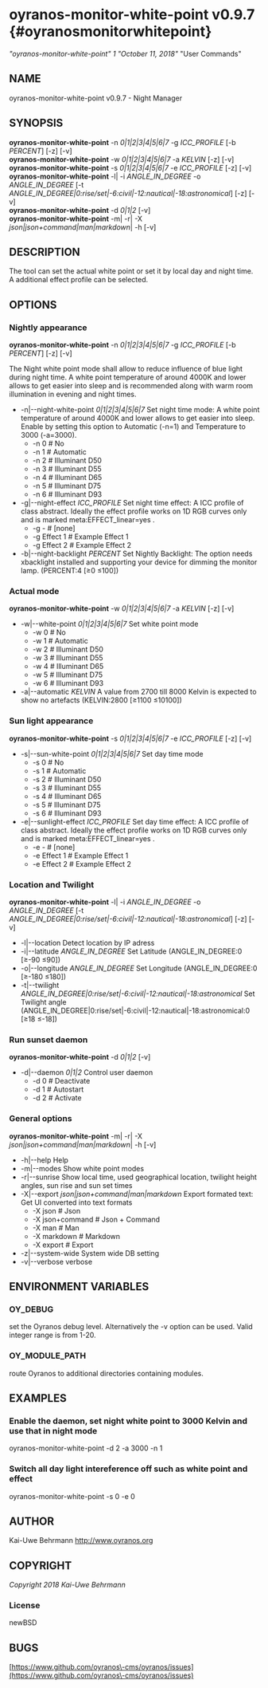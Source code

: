 # oyranos\-monitor\-white\-point v0.9.7 {#oyranosmonitorwhitepoint}
*"oyranos\-monitor\-white\-point"* *1* *"October 11, 2018"* "User Commands"
## NAME
oyranos\-monitor\-white\-point v0.9.7 \- Night Manager
## SYNOPSIS
**oyranos\-monitor\-white\-point** \-n *0|1|2|3|4|5|6|7* \-g *ICC\_PROFILE* [\-b *PERCENT*] [\-z] [\-v]
<br />
**oyranos\-monitor\-white\-point** \-w *0|1|2|3|4|5|6|7* \-a *KELVIN* [\-z] [\-v]
<br />
**oyranos\-monitor\-white\-point** \-s *0|1|2|3|4|5|6|7* \-e *ICC\_PROFILE* [\-z] [\-v]
<br />
**oyranos\-monitor\-white\-point** \-l|  \-i *ANGLE\_IN\_DEGREE* \-o *ANGLE\_IN\_DEGREE* [\-t *ANGLE\_IN\_DEGREE|0:rise/set|\-6:civil|\-12:nautical|\-18:astronomical*] [\-z] [\-v]
<br />
**oyranos\-monitor\-white\-point** \-d *0|1|2* [\-v]
<br />
**oyranos\-monitor\-white\-point** \-m|  \-r|  \-X *json|json+command|man|markdown*|  \-h [\-v]
## DESCRIPTION
The tool can set the actual white point or set it by local day and night time. A additional effect profile can be selected.
## OPTIONS
### Nightly appearance
**oyranos\-monitor\-white\-point** \-n *0|1|2|3|4|5|6|7* \-g *ICC\_PROFILE* [\-b *PERCENT*] [\-z] [\-v]

The Night white point mode shall allow to reduce influence of blue light during night time. A white point temperature of around 4000K and lower allows to get easier into sleep and is recommended along with warm room illumination in evening and night times.

* \-n|\-\-night\-white\-point *0|1|2|3|4|5|6|7*	Set night time mode: A white point temperature of around 4000K and lower allows to get easier into sleep. Enable by setting this option to Automatic (\-n=1) and Temperature to 3000 (\-a=3000).
   * \-n 0		# No
   * \-n 1		# Automatic
   * \-n 2		# Illuminant D50
   * \-n 3		# Illuminant D55
   * \-n 4		# Illuminant D65
   * \-n 5		# Illuminant D75
   * \-n 6		# Illuminant D93
* \-g|\-\-night\-effect *ICC\_PROFILE*	Set night time effect: A ICC profile of class abstract. Ideally the effect profile works on 1D RGB curves only and is marked meta:EFFECT\_linear=yes .
   * \-g \-		# [none]
   * \-g Effect 1		# Example Effect 1
   * \-g Effect 2		# Example Effect 2
* \-b|\-\-night\-backlight *PERCENT*	Set Nightly Backlight: The option needs xbacklight installed and supporting your device for dimming the monitor lamp. (PERCENT:4 [≥0 ≤100])

### Actual mode
**oyranos\-monitor\-white\-point** \-w *0|1|2|3|4|5|6|7* \-a *KELVIN* [\-z] [\-v]

* \-w|\-\-white\-point *0|1|2|3|4|5|6|7*	Set white point mode
   * \-w 0		# No
   * \-w 1		# Automatic
   * \-w 2		# Illuminant D50
   * \-w 3		# Illuminant D55
   * \-w 4		# Illuminant D65
   * \-w 5		# Illuminant D75
   * \-w 6		# Illuminant D93
* \-a|\-\-automatic *KELVIN*	A value from 2700 till 8000 Kelvin is expected to show no artefacts (KELVIN:2800 [≥1100 ≤10100])

### Sun light appearance
**oyranos\-monitor\-white\-point** \-s *0|1|2|3|4|5|6|7* \-e *ICC\_PROFILE* [\-z] [\-v]

* \-s|\-\-sun\-white\-point *0|1|2|3|4|5|6|7*	Set day time mode
   * \-s 0		# No
   * \-s 1		# Automatic
   * \-s 2		# Illuminant D50
   * \-s 3		# Illuminant D55
   * \-s 4		# Illuminant D65
   * \-s 5		# Illuminant D75
   * \-s 6		# Illuminant D93
* \-e|\-\-sunlight\-effect *ICC\_PROFILE*	Set day time effect: A ICC profile of class abstract. Ideally the effect profile works on 1D RGB curves only and is marked meta:EFFECT\_linear=yes .
   * \-e \-		# [none]
   * \-e Effect 1		# Example Effect 1
   * \-e Effect 2		# Example Effect 2

### Location and Twilight
**oyranos\-monitor\-white\-point** \-l|  \-i *ANGLE\_IN\_DEGREE* \-o *ANGLE\_IN\_DEGREE* [\-t *ANGLE\_IN\_DEGREE|0:rise/set|\-6:civil|\-12:nautical|\-18:astronomical*] [\-z] [\-v]

* \-l|\-\-location	Detect location by IP adress
* \-i|\-\-latitude *ANGLE\_IN\_DEGREE*	Set Latitude (ANGLE\_IN\_DEGREE:0 [≥\-90 ≤90])
* \-o|\-\-longitude *ANGLE\_IN\_DEGREE*	Set Longitude (ANGLE\_IN\_DEGREE:0 [≥\-180 ≤180])
* \-t|\-\-twilight *ANGLE\_IN\_DEGREE|0:rise/set|\-6:civil|\-12:nautical|\-18:astronomical*	Set Twilight angle (ANGLE\_IN\_DEGREE|0:rise/set|\-6:civil|\-12:nautical|\-18:astronomical:0 [≥18 ≤\-18])

### Run sunset daemon
**oyranos\-monitor\-white\-point** \-d *0|1|2* [\-v]

* \-d|\-\-daemon *0|1|2*	Control user daemon
   * \-d 0		# Deactivate
   * \-d 1		# Autostart
   * \-d 2		# Activate

### General options
**oyranos\-monitor\-white\-point** \-m|  \-r|  \-X *json|json+command|man|markdown*|  \-h [\-v]

* \-h|\-\-help	Help
* \-m|\-\-modes	Show white point modes
* \-r|\-\-sunrise	Show local time, used geographical location, twilight height angles, sun rise and sun set times
* \-X|\-\-export *json|json+command|man|markdown*	Export formated text: Get UI converted into text formats
   * \-X json		# Json
   * \-X json+command		# Json + Command
   * \-X man		# Man
   * \-X markdown		# Markdown
   * \-X export		# Export
* \-z|\-\-system\-wide	System wide DB setting
* \-v|\-\-verbose	verbose

## ENVIRONMENT VARIABLES
### OY\_DEBUG
set the Oyranos debug level. Alternatively the \-v option can be used. Valid integer range is from 1\-20.
### OY\_MODULE\_PATH
route Oyranos to additional directories containing modules.  
## EXAMPLES
### Enable the daemon, set night white point to 3000 Kelvin and use that in night mode
oyranos\-monitor\-white\-point \-d 2 \-a 3000 \-n 1 
### Switch all day light intereference off such as white point and effect
oyranos\-monitor\-white\-point \-s 0 \-e 0 
## AUTHOR
Kai\-Uwe Behrmann http://www.oyranos.org
## COPYRIGHT
*Copyright 2018 Kai\-Uwe Behrmann*


### License
newBSD
## BUGS
[https://www.github.com/oyranos\-cms/oyranos/issues](https://www.github.com/oyranos\-cms/oyranos/issues)

